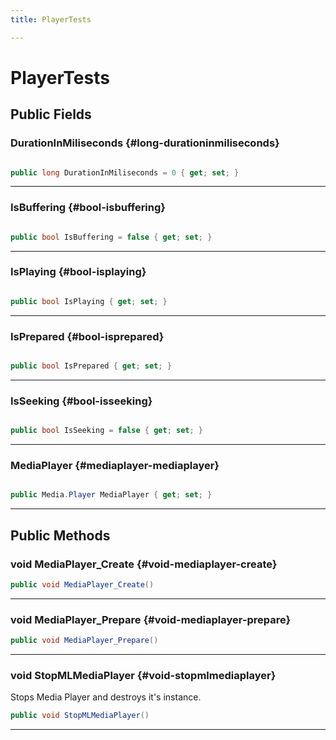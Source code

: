 ```yaml
---
title: PlayerTests

---
```


# PlayerTests










## Public Fields

### DurationInMiliseconds {#long-durationinmiliseconds}

```csharp

public long DurationInMiliseconds = 0 { get; set; }

```






-----------

### IsBuffering {#bool-isbuffering}

```csharp

public bool IsBuffering = false { get; set; }

```






-----------

### IsPlaying {#bool-isplaying}

```csharp

public bool IsPlaying { get; set; }

```






-----------

### IsPrepared {#bool-isprepared}

```csharp

public bool IsPrepared { get; set; }

```






-----------

### IsSeeking {#bool-isseeking}

```csharp

public bool IsSeeking = false { get; set; }

```






-----------

### MediaPlayer {#mediaplayer-mediaplayer}

```csharp

public Media.Player MediaPlayer { get; set; }

```






-----------

## Public Methods

### void MediaPlayer_Create {#void-mediaplayer-create}

```csharp
public void MediaPlayer_Create()
```






-----------

### void MediaPlayer_Prepare {#void-mediaplayer-prepare}

```csharp
public void MediaPlayer_Prepare()
```






-----------

### void StopMLMediaPlayer {#void-stopmlmediaplayer}

Stops Media Player and destroys it's instance. 

```csharp
public void StopMLMediaPlayer()
```






-----------

